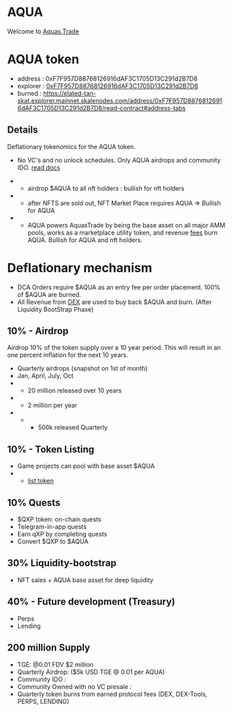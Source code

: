 # AQUA

Welcome to [Aquas.Trade](https://aquas.trade/)

# AQUA token

- address : 0xF7F957D88768126916dAF3C1705D13C291d2B7D8
- explorer : [0xF7F957D88768126916dAF3C1705D13C291d2B7D8](https://elated-tan-skat.explorer.mainnet.skalenodes.com/address/0xF7F957D88768126916dAF3C1705D13C291d2B7D8/read-contract#address-tabs)
- burned : https://elated-tan-skat.explorer.mainnet.skalenodes.com/address/0xF7F957D88768126916dAF3C1705D13C291d2B7D8/read-contract#address-tabs

## Details

Deflationary tokenomics for the AQUA token.

- No VC's and no unlock schedules. Only AQUA airdrops and community IDO. [read docs](/docs/LaunchPad#ido--initial-dex-offering---token-presales.md)

* - airdrop $AQUA to all nft holders : bullish for nft holders
* - after NFTS are sold out, NFT Market Place requires AQUA => Bullish for AQUA
* - AQUA powers AquasTrade by being the base asset on all major AMM pools, works as a marketplace utility token, and revenue [fees](./DEX.md#fees) burn AQUA. Bullish for AQUA and nft holders.

# Deflationary mechanism

- DCA Orders require $AQUA as an entry fee per order placement. 100% of $AQUA are burned.
- All Revenue from [DEX](./DEX.md) are used to buy back $AQUA and burn. (After Liquidity BootStrap Phase)

## 10% - Airdrop

Airdrop 10% of the token supply over a 10 year period. This will result in an one percent inflation for the next 10 years.

- Quarterly airdrops (snapshot on 1st of month)
- Jan, April, July, Oct
- - 20 million released over 10 years
- - 2 million per year
- - - 500k released Quarterly

## 10% - Token Listing

- Game projects can pool with base asset $AQUA
- - [list token](/docs/addNewTokens.md)

## 10% Quests

- $QXP token: on-chain quests
- Telegram-in-app quests
- Earn qXP by completing quests
- Convert $QXP to $AQUA

## 30% Liquidity-bootstrap

- NFT sales + AQUA base asset for deep liquidity

## 40% - Future development (Treasury)

- Perps
- Lending

## 200 million Supply

- TGE: @0.01 FDV $2 million
- Quarterly Airdrop: ($5k USD TGE @ 0.01 per AQUA)
- Community IDO :
- Community Owned with no VC presale :
- Quarterly token burns from earned protocol fees (DEX, DEX-Tools, PERPS, LENDING)
